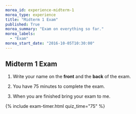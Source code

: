 ```yaml
---
morea_id: experience-midterm-1
morea_type: experience
title: "Midterm 1 Exam"
published: True
morea_summary: "Exam on everything so far."
morea_labels: 
  - "Exam"
morea_start_date: "2016-10-05T10:30:00"
---
```


## Midterm 1 Exam


1. Write your name on the **front** and the **back** of the exam.

2. You have 75 minutes to complete the exam.

3. When you are finished bring your exam to me.

{% include exam-timer.html quiz_time="75" %}
